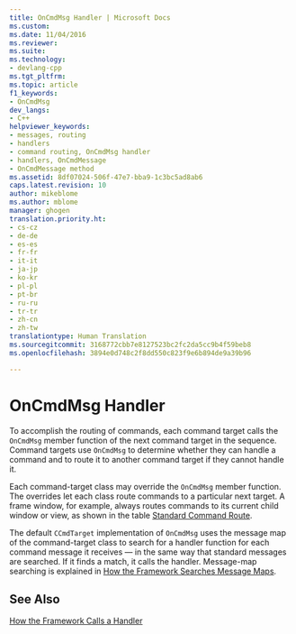 ```yaml
---
title: OnCmdMsg Handler | Microsoft Docs
ms.custom: 
ms.date: 11/04/2016
ms.reviewer: 
ms.suite: 
ms.technology:
- devlang-cpp
ms.tgt_pltfrm: 
ms.topic: article
f1_keywords:
- OnCmdMsg
dev_langs:
- C++
helpviewer_keywords:
- messages, routing
- handlers
- command routing, OnCmdMsg handler
- handlers, OnCmdMessage
- OnCmdMessage method
ms.assetid: 8df07024-506f-47e7-bba9-1c3bc5ad8ab6
caps.latest.revision: 10
author: mikeblome
ms.author: mblome
manager: ghogen
translation.priority.ht:
- cs-cz
- de-de
- es-es
- fr-fr
- it-it
- ja-jp
- ko-kr
- pl-pl
- pt-br
- ru-ru
- tr-tr
- zh-cn
- zh-tw
translationtype: Human Translation
ms.sourcegitcommit: 3168772cbb7e8127523bc2fc2da5cc9b4f59beb8
ms.openlocfilehash: 3894e0d748c2f8dd550c823f9e6b894de9a39b96

---
```

# OnCmdMsg Handler
To accomplish the routing of commands, each command target calls the `OnCmdMsg` member function of the next command target in the sequence. Command targets use `OnCmdMsg` to determine whether they can handle a command and to route it to another command target if they cannot handle it.  
  
 Each command-target class may override the `OnCmdMsg` member function. The overrides let each class route commands to a particular next target. A frame window, for example, always routes commands to its current child window or view, as shown in the table [Standard Command Route](../mfc/command-routing.md).  
  
 The default `CCmdTarget` implementation of `OnCmdMsg` uses the message map of the command-target class to search for a handler function for each command message it receives — in the same way that standard messages are searched. If it finds a match, it calls the handler. Message-map searching is explained in [How the Framework Searches Message Maps](../mfc/how-the-framework-searches-message-maps.md).  
  
## See Also  
 [How the Framework Calls a Handler](../mfc/how-the-framework-calls-a-handler.md)




<!--HONumber=Jan17_HO2-->


